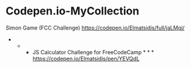 # Codepen.io-MyCollection

Simon Game (FCC Challenge)
https://codepen.io/Elmatsidis/full/jaLMqj/

* * * JS Calculator Challenge for FreeCodeCamp * * *
https://codepen.io/Elmatsidis/pen/YEVQdL
